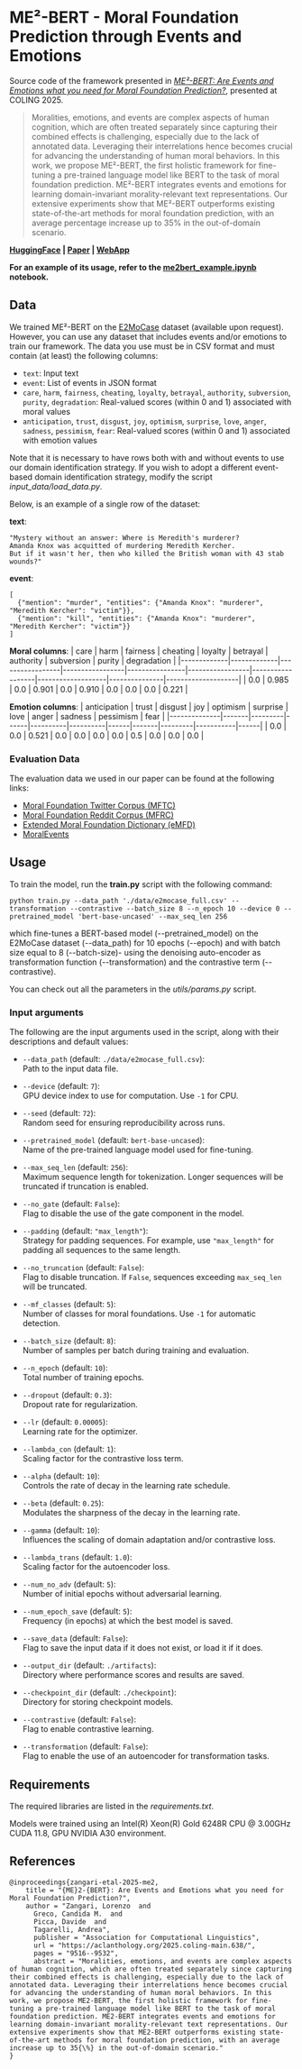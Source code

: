 # ME²-BERT - Moral Foundation Prediction through Events and Emotions

Source code of the framework presented in [*ME²-BERT: Are Events and Emotions what you need for Moral Foundation Prediction?*](https://github.com/lorenzozangari/ME2-BERT), presented at COLING 2025.

> Moralities, emotions, and events are complex aspects of human cognition, which are often treated separately since capturing their combined effects is challenging, especially due to the lack of annotated data. Leveraging their interrelations hence becomes crucial for advancing the understanding of human moral behaviors.
In this work, we propose ME²-BERT, the first holistic  framework for fine-tuning a pre-trained language model like BERT to the task of moral foundation prediction. ME²-BERT integrates events and emotions for learning domain-invariant morality-relevant text representations. 
Our extensive experiments show that ME²-BERT outperforms existing state-of-the-art methods for moral foundation prediction, with an average percentage increase up to 35% in the out-of-domain scenario.


**[HuggingFace](https://huggingface.co/lorenzozan/ME2-BERT) | [Paper](https://github.com/lorenzozangari/ME2-BERT) | [WebApp](https://huggingface.co/spaces/lorenzozan/ME2-BERT)**



**For an example of its usage, refer to the  [me2bert_example.ipynb](me2bert_example.ipynb) notebook.**

## Data
We trained ME²-BERT on the [E2MoCase](https://arxiv.org/pdf/2409.09001) dataset (available upon request). However, you can use any dataset that includes events and/or emotions to train our framework. The data you use must be in CSV format and must contain (at least) the following columns:

- `text`: Input text  
- `event`: List of events in JSON format  
- `care`, `harm`, `fairness`, `cheating`, `loyalty`, `betrayal`, `authority`, `subversion`, `purity`, `degradation`: Real-valued scores (within 0 and 1) associated with moral values  
- `anticipation`, `trust`, `disgust`, `joy`, `optimism`, `surprise`, `love`, `anger`, `sadness`, `pessimism`, `fear`: Real-valued scores (within 0 and 1) associated with emotion values

Note that it is necessary to have rows both with and without events to use our domain identification strategy. If you wish to adopt a different event-based domain identification strategy, modify the script *input_data/load_data.py*.

Below, is an example of a single row of the dataset:

**text**:  
```
"Mystery without an answer: Where is Meredith's murderer? 
Amanda Knox was acquitted of murdering Meredith Kercher. 
But if it wasn't her, then who killed the British woman with 43 stab wounds?"
```

**event**:

```
[
  {"mention": "murder", "entities": {"Amanda Knox": "murderer", "Meredith Kercher": "victim"}},
  {"mention": "kill", "entities": {"Amanda Knox": "murderer", "Meredith Kercher": "victim"}}
]
```

**Moral columns**:
| care | harm | fairness | cheating | loyalty | betrayal | authority | subversion | purity | degradation |
|-------------|-------------|-----------------|-----------------|----------------|-----------------|------------------|-------------------|---------------|--------------------|
| 0.0         | 0.985  | 0.0             | 0.901      | 0.0            | 0.910        | 0.0              | 0.0               | 0.0           | 0.221        |

**Emotion columns**:
| anticipation | trust | disgust | joy  | optimism | surprise | love | anger | sadness | pessimism | fear |
|--------------|-------|---------|------|----------|----------|------|-------|---------|-----------|------|
| 0.0          | 0.0   | 0.521   | 0.0  | 0.0      | 0.0      | 0.0  | 0.5   | 0.0     | 0.0       | 0.0  |


### Evaluation Data
The evaluation data we used in our paper can be found at the following links:

- [Moral Foundation Twitter Corpus (MFTC)](https://osf.io/k5n7y/)
- [Moral Foundation Reddit Corpus (MFRC)](https://huggingface.co/datasets/USC-MOLA-Lab/MFRC)
- [Extended Moral Foundation Dictionary (eMFD)](https://osf.io/vw85e/)
- [MoralEvents](https://github.com/launchnlp/MOKA) 


  
## Usage

To train the model, run the **train.py** script with the following command:
```
python train.py --data_path './data/e2mocase_full.csv' --transformation --contrastive --batch_size 8 --n_epoch 10 --device 0 --pretrained_model 'bert-base-uncased' --max_seq_len 256
```

which fine-tunes a BERT-based model (--pretrained_model) on the E2MoCase dataset (--data_path)  for 10 epochs (--epoch) and with batch size equal to 8 (--batch-size)- using the denoising auto-encoder as transformation function (--transformation) and the contrastive term (--contrastive).

You can check out all the parameters in the *utils/params.py* script.

### Input arguments


The following are the input arguments used in the script, along with their descriptions and default values:

- `--data_path` (default: `./data/e2mocase_full.csv`):  
  Path to the input data file.

- `--device` (default: `7`):  
  GPU device index to use for computation. Use `-1` for CPU.

- `--seed` (default: `72`):  
  Random seed for ensuring reproducibility across runs.

- `--pretrained_model` (default: `bert-base-uncased`):  
  Name of the pre-trained language model used for fine-tuning.

- `--max_seq_len` (default: `256`):  
  Maximum sequence length for tokenization. Longer sequences will be truncated if truncation is enabled.

- `--no_gate` (default: `False`):  
  Flag to disable the use of the gate component in the model.

- `--padding` (default: `"max_length"`):  
  Strategy for padding sequences. For example, use `"max_length"` for padding all sequences to the same length.

- `--no_truncation` (default: `False`):  
  Flag to disable truncation. If `False`, sequences exceeding `max_seq_len` will be truncated.


- `--mf_classes` (default: `5`):  
  Number of classes for moral foundations. Use `-1` for automatic detection.

- `--batch_size` (default: `8`):  
  Number of samples per batch during training and evaluation.

- `--n_epoch` (default: `10`):  
  Total number of training epochs.

- `--dropout` (default: `0.3`):  
  Dropout rate for regularization.

- `--lr` (default: `0.00005`):  
  Learning rate for the optimizer.

- `--lambda_con` (default: `1`):  
  Scaling factor for the contrastive loss term.

- `--alpha` (default: `10`):  
  Controls the rate of decay in the learning rate schedule.

- `--beta` (default: `0.25`):  
  Modulates the sharpness of the decay in the learning rate.

- `--gamma` (default: `10`):  
  Influences the scaling of domain adaptation and/or contrastive loss.

- `--lambda_trans` (default: `1.0`):  
  Scaling factor for the autoencoder loss.

- `--num_no_adv` (default: `5`):  
  Number of initial epochs without adversarial learning.

- `--num_epoch_save` (default: `5`):  
  Frequency (in epochs) at which the best model is saved.

- `--save_data` (default: `False`):  
  Flag to save the input data if it does not exist, or load it if it does.

- `--output_dir` (default: `./artifacts`):  
  Directory where performance scores and results are saved.

- `--checkpoint_dir` (default: `./checkpoint`):  
  Directory for storing checkpoint models.

- `--contrastive` (default: `False`):  
  Flag to enable contrastive learning.

- `--transformation` (default: `False`):  
  Flag to enable the use of an autoencoder for transformation tasks.

## Requirements
The required libraries are listed in the *requirements.txt*.

Models were trained using an Intel(R) Xeon(R) Gold 6248R CPU @ 3.00GHz CUDA 11.8, GPU NVIDIA A30 environment.

## References

```
@inproceedings{zangari-etal-2025-me2,
    title = "{ME}2-{BERT}: Are Events and Emotions what you need for Moral Foundation Prediction?",
    author = "Zangari, Lorenzo  and
      Greco, Candida M.  and
      Picca, Davide  and
      Tagarelli, Andrea",
      publisher = "Association for Computational Linguistics",
      url = "https://aclanthology.org/2025.coling-main.638/",
      pages = "9516--9532",
      abstract = "Moralities, emotions, and events are complex aspects of human cognition, which are often treated separately since capturing their combined effects is challenging, especially due to the lack of annotated data. Leveraging their interrelations hence becomes crucial for advancing the understanding of human moral behaviors. In this work, we propose ME2-BERT, the first holistic framework for fine-tuning a pre-trained language model like BERT to the task of moral foundation prediction. ME2-BERT integrates events and emotions for learning domain-invariant morality-relevant text representations. Our extensive experiments show that ME2-BERT outperforms existing state-of-the-art methods for moral foundation prediction, with an average increase up to 35{\%} in the out-of-domain scenario."
}
```
